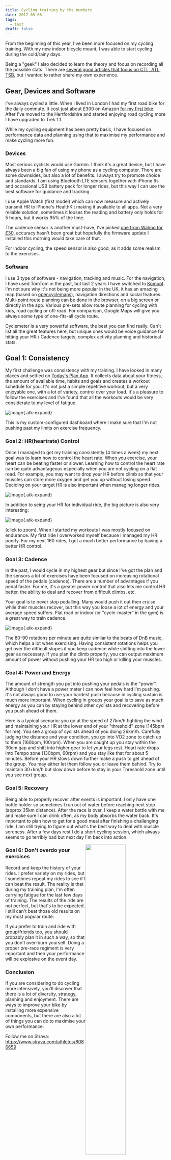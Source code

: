 ```yaml
---
title: Cycling training by the numbers
date: 2017-05-08
tags:
  - test
draft: false
---
```


From the beginning of this year, I've been more focused on my cycling training. With my new indoor bicycle mount, I was able to start cycling during the cold/rainy days.

Being a "geek" I also decided to learn the theory and focus on recording all the possible stats. There are [several good articles that focus on CTL, ATL, TSB](https://www.google.co.uk/search?q=understanding+ctl+atl+cycling), but I wanted to rather share my own experience.

<!-- excerpt -->


## Gear, Devices and Software

I've always cycled a little. When I lived in London I had my first road bike for the daily commute. It cost just about £300 on Amazon [for my first bike](https://www.amazon.co.uk/Vittesse-Sprint-21-Speed-Alloy-Racing/dp/B003DZ15CQ/ref=sr_1_5?s=cycling&ie=UTF8&qid=1494150781&sr=1-5&keywords=road+bike). After I've moved to the Hertfordshire and started enjoying road cycling more I have upgraded to Trek 1.1.

While my cycling equipment has been pretty basic, I have focused on performance data and planning using that to maximise my performance and make cycling more fun.

### Devices

Most serious cyclists would use Garmin. I think it's a great device, but I have always been a big fan of using my phone as a cycling computer. There are some downsides, but also a lot of benefits. I always try to promote choice and standards. I am using Bluetooth LTE sensors together with iPhone 6s and occasional USB battery pack for longer rides, but this way I can use the best software for guidance and tracking.

I use Apple Watch (first model) which can now measure and actively transmit HR to iPhone's HealthKit making it available to all apps. Not a very reliable solution, sometimes it looses the reading and battery only holds for 5 hours, but it works 95% of the time.

The cadence sensor is another must-have, I've picked [one from Wahoo for £30](https://www.amazon.co.uk/gp/product/B01E0YRQIA/ref=ya_st_dp_summary), accuracy hasn't been great but hopefully the firmware update I installed this morning would take care of that.

For indoor cycling, the speed sensor is also good, as it adds some realism to the exercises.

### Software

I use 3 type of software - navigation, tracking and music. For the navigation, I have used TomTom in the past, but last 2 years I have switched to [Komoot](https://www.komoot.com). I'm not sure why it's not being more popular in the UK, it has an amazing map (based on [opencyclemaps](https://www.opencyclemap.org)), navigation directions and social features. Multi-point route planning can be done in the browser, on a big screen or directly in the app. Various pre-sets allow route planning for cycling with kids, road cycling or off-road. For comparison, Google Maps will give you always some type of one-fits-all cycle route.

Cyclemeter is a very powerful software, the best you can find really. Can't list all the great features here, but unique ones would be voice guidance for hitting your HR / Cadence targets, complex activity planning and historical stats.

## Goal 1: Consistency

My first challenge was consistency with my training. I have looked in many places and settled on [Today's Plan App](http://todaysplan.com.au). It collects data about your fitness, the amount of available time, habits and goals and creates a workout schedule for you. It's not just a simple repetitive workout, but a very enjoyable one, with a lot of variety, control over your load. It's a pleasure to follow the exercises and I've found that all the workouts would be very considerate to my level of fatigue.

![image](/blog-images/consistency.png){.atk-expand}

This is my custom-configured dashboard where I make sure that I'm not pushing past my limits on exercise frequency.

### Goal 2: HR(heartrate) Control

Once I managed to get my training consistently (4 times a week) my next goal was to learn how to control the heart rate. When you exercise, your heart can be beating faster or slower. Learning how to control the heart rate can be quite advantageous especially when you are not cycling on a flat road. For example, you may want to drop your HR before climb so that your muscles can store more oxygen and get you up without losing speed. Deciding on your target HR is also important when managing longer rides. 

![image](/blog-images/hr-hills.png){.atk-expand}

In addition to seing your HR for individual ride, the big picture is also very interesting:

![image](/blog-images/hr.png){.atk-expand}

(click to zoom). When I started my workouts I was mostly focused on endurance. My first ride I overworked myself because I managed my HR poorly. For my next 160 rides, I got a much better performance by having a better HR control.

### Goal 3: Cadence

In the past, I would cycle in my highest gear but since I've got the plan and the sensors a lot of exercises have been focused on increasing rotational speed of the pedals (cadence). There are a number of advantages if you pedal faster. For me, it's a greater power control that also lets me control HR better, the ability to deal and recover from difficult climbs, etc.

Your goal is to never stop pedalling. Many would push it out then cruise while their muscles recover, but this way you loose a lot of energy and your average speed suffers. Flat road or indoor (or "cycle-master" in the gym) is a great way to train cadence.

![image](/blog-images/cadence.png){.atk-expand}

The 80-90 rotations per minute are quite similar to the beats of DnB music, which helps a lot when exercising. Having consistent rotations helps you get over the difficult slopes if you keep cadence while shifting into the lower gear as necessary. If you plan the climb properly, you can output maximum amount of power without pushing your HR too high or killing your muscles.

### Goal 4: Power and Energy

The amount of strength you put into pushing your pedals is the "power". Although I don't have a power meter I can now feel how hard I'm pushing. It's not always good to use your hardest push because in cycling sustain is much more important. When cycling in groups your goal is to save as much energy as you can by staying behind other cyclists and recovering before you push ahead of them.

Here is a typical scenario: you go at the speed of 27km/h fighting the wind and maintaining your HR at the lower end of your "threshold" zone (145bpm for me). You see a group of cyclists ahead of you doing 26km/h. Carefully judging the distance and your condition, you go into VO2 zone to catch up to them (160bpm, 100rpm). When you are caught up you stay within the 30cm gap and shift into higher gear to let your legs rest. Heart rate drops into Tempo zone (130bpm, 60rpm) and you stay like that for about 5 minutes. Before your HR slows down further make a push to get ahead of the group. You may either let them follow you or leave them behind. Try to maintain 30+km/h but slow down before to stay in your Threshold zone until you see next group.

### Goal 5: Recovery

Being able to properly recover after events is important. I only have one bottle holder so sometimes I run out of water before reaching next stop (approx 35km distance). After the race is over, I keep a water bottle with me and make sure I can drink often, as my body absorbs the water back. It's important to plan how to get for a good meal after finishing a challenging ride. I am still trying to figure out what's the best way to deal with muscle soreness. After a few days rest I do a short cycling session, which always seems to go terribly bad but next day I'm back into action. 


<img src="/blog-images/cyclemeter.png" width="50%" style="float: right"/>

### Goal 6: Don't overdo your exercises

Record and keep the history of your rides. I prefer variety on my rides, but I sometimes repeat my rides to see if I can beat the result. The reality is that during my training plan, I'm often carrying fatigue for the last few days of training. The results of the ride are not perfect, but that's to be expected. I still can't beat those old results on my most popular route:

If you prefer to train and ride with group/friends too, you should probably plan it in such a way, so that you don't over-burn yourself. Doing a proper pre-race regiment is very important and then your performance will be explosive on the event day.

### Conclusion

If you are considering to do cycling more intensively, you'll discover that there is a lot of diversity, strategy, planning and enjoyment. There are ways to improve your bike by installing more expensive components, but there are also a lot of things you can do to maximise your own performance.

Follow me on Strava: https://www.strava.com/athletes/6086659

